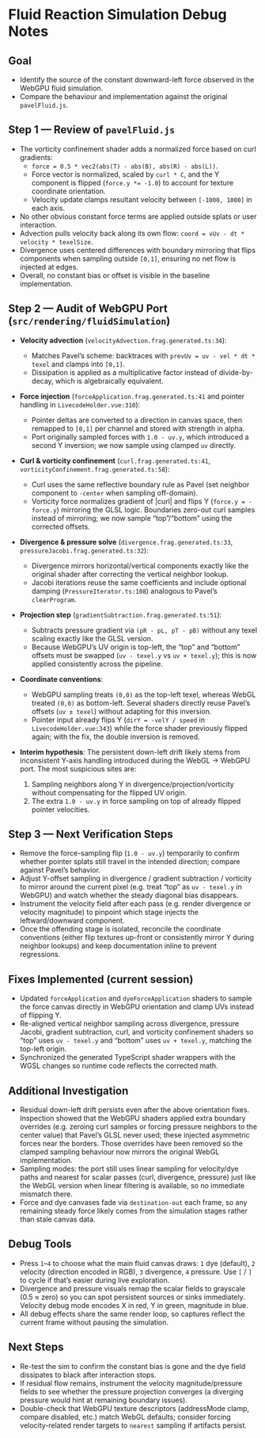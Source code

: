 # Fluid Reaction Simulation Debug Notes

## Goal
- Identify the source of the constant downward-left force observed in the WebGPU fluid simulation.
- Compare the behaviour and implementation against the original `pavelFluid.js`.

## Step 1 — Review of `pavelFluid.js`
- The vorticity confinement shader adds a normalized force based on curl gradients:
  - `force = 0.5 * vec2(abs(T) - abs(B), abs(R) - abs(L))`.
  - Force vector is normalized, scaled by `curl * C`, and the Y component is flipped (`force.y *= -1.0`) to account for texture coordinate orientation.
  - Velocity update clamps resultant velocity between `[-1000, 1000]` in each axis.
- No other obvious constant force terms are applied outside splats or user interaction.
- Advection pulls velocity back along its own flow: `coord = vUv - dt * velocity * texelSize`.
- Divergence uses centered differences with boundary mirroring that flips components when sampling outside `[0,1]`, ensuring no net flow is injected at edges.
- Overall, no constant bias or offset is visible in the baseline implementation.

## Step 2 — Audit of WebGPU Port (`src/rendering/fluidSimulation`)
- **Velocity advection** (`velocityAdvection.frag.generated.ts:34`):
  - Matches Pavel’s scheme: backtraces with `prevUv = uv - vel * dt * texel` and clamps into `[0,1]`.
  - Dissipation is applied as a multiplicative factor instead of divide-by-decay, which is algebraically equivalent.
- **Force injection** (`forceApplication.frag.generated.ts:41` and pointer handling in `LivecodeHolder.vue:310`):
  - Pointer deltas are converted to a direction in canvas space, then remapped to `[0,1]` per channel and stored with strength in alpha.
  - Port originally sampled forces with `1.0 - uv.y`, which introduced a second Y inversion; we now sample using clamped `uv` directly.
- **Curl & vorticity confinement** (`curl.frag.generated.ts:41`, `vorticityConfinement.frag.generated.ts:58`):
  - Curl uses the same reflective boundary rule as Pavel (set neighbor component to `-center` when sampling off-domain).
  - Vorticity force normalizes gradient of |curl| and flips Y (`force.y = -force.y`) mirroring the GLSL logic. Boundaries zero-out curl samples instead of mirroring; we now sample “top”/“bottom” using the corrected offsets.
- **Divergence & pressure solve** (`divergence.frag.generated.ts:33`, `pressureJacobi.frag.generated.ts:32`):
  - Divergence mirrors horizontal/vertical components exactly like the original shader after correcting the vertical neighbor lookup.
  - Jacobi iterations reuse the same coefficients and include optional damping (`PressureIterator.ts:108`) analogous to Pavel’s `clearProgram`.
- **Projection step** (`gradientSubtraction.frag.generated.ts:51`):
  - Subtracts pressure gradient via `(pR - pL, pT - pB)` without any texel scaling exactly like the GLSL version.
  - Because WebGPU’s UV origin is top-left, the “top” and “bottom” offsets must be swapped (`uv - texel.y` vs `uv + texel.y`); this is now applied consistently across the pipeline.
- **Coordinate conventions**:
  - WebGPU sampling treats `(0,0)` as the top-left texel, whereas WebGL treated `(0,0)` as bottom-left. Several shaders directly reuse Pavel’s offsets (`uv ± texel`) without adapting for this inversion.
  - Pointer input already flips Y (`dirY = -velY / speed` in `LivecodeHolder.vue:343`) while the force shader previously flipped again; with the fix, the double inversion is removed.

- **Interim hypothesis**: The persistent down-left drift likely stems from inconsistent Y-axis handling introduced during the WebGL → WebGPU port. The most suspicious sites are:
  1. Sampling neighbors along Y in divergence/projection/vorticity without compensating for the flipped UV origin.
  2. The extra `1.0 - uv.y` in force sampling on top of already flipped pointer velocities.

## Step 3 — Next Verification Steps
- Remove the force-sampling flip (`1.0 - uv.y`) temporarily to confirm whether pointer splats still travel in the intended direction; compare against Pavel’s behavior.
- Adjust Y-offset sampling in divergence / gradient subtraction / vorticity to mirror around the current pixel (e.g. treat “top” as `uv - texel.y` in WebGPU) and watch whether the steady diagonal bias disappears.
- Instrument the velocity field after each pass (e.g. render divergence or velocity magnitude) to pinpoint which stage injects the leftward/downward component.
- Once the offending stage is isolated, reconcile the coordinate conventions (either flip textures up-front or consistently mirror Y during neighbor lookups) and keep documentation inline to prevent regressions.

## Fixes Implemented (current session)
- Updated `forceApplication` and `dyeForceApplication` shaders to sample the force canvas directly in WebGPU orientation and clamp UVs instead of flipping Y.
- Re-aligned vertical neighbor sampling across divergence, pressure Jacobi, gradient subtraction, curl, and vorticity confinement shaders so “top” uses `uv - texel.y` and “bottom” uses `uv + texel.y`, matching the top-left origin.
- Synchronized the generated TypeScript shader wrappers with the WGSL changes so runtime code reflects the corrected math.

## Additional Investigation
- Residual down-left drift persists even after the above orientation fixes. Inspection showed that the WebGPU shaders applied extra boundary overrides (e.g. zeroing curl samples or forcing pressure neighbors to the center value) that Pavel’s GLSL never used; these injected asymmetric forces near the borders. Those overrides have been removed so the clamped sampling behaviour now mirrors the original WebGL implementation.
- Sampling modes: the port still uses linear sampling for velocity/dye paths and nearest for scalar passes (curl, divergence, pressure) just like the WebGL version when linear filtering is available, so no immediate mismatch there.
- Force and dye canvases fade via `destination-out` each frame, so any remaining steady force likely comes from the simulation stages rather than stale canvas data.

## Debug Tools
- Press `1`–`4` to choose what the main fluid canvas draws: `1` dye (default), `2` velocity (direction encoded in RGB), `3` divergence, `4` pressure. Use `[` / `]` to cycle if that’s easier during live exploration.
- Divergence and pressure visuals remap the scalar fields to grayscale (0.5 ≈ zero) so you can spot persistent sources or sinks immediately. Velocity debug mode encodes X in red, Y in green, magnitude in blue.
- All debug effects share the same render loop, so captures reflect the current frame without pausing the simulation.

## Next Steps
- Re-test the sim to confirm the constant bias is gone and the dye field dissipates to black after interaction stops.
- If residual flow remains, instrument the velocity magnitude/pressure fields to see whether the pressure projection converges (a diverging pressure would hint at remaining boundary issues).
- Double-check that WebGPU texture descriptors (addressMode clamp, compare disabled, etc.) match WebGL defaults; consider forcing velocity-related render targets to `nearest` sampling if artifacts persist.
